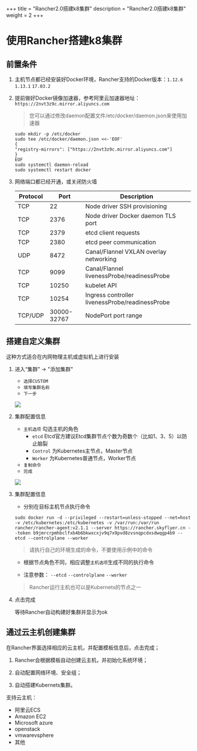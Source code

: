 +++
title = "Rancher2.0搭建k8集群"
description = "Rancher2.0搭建k8集群"
weight = 2
+++

# 使用Rancher搭建k8集群

## 前置条件

1.  主机节点都已经安装好Docker环境，Rancher支持的Docker版本：`1.12.6` `1.13.1` `17.03.2`

1.  提前做好Docker镜像加速器，参考阿里云加速器地址：`https://2nvt3z9c.mirror.aliyuncs.com`

    <blockquote class="note"> 
        您可以通过修改daemon配置文件/etc/docker/daemon.json来使用加速器
    </blockquote>

    ```
    sudo mkdir -p /etc/docker
    sudo tee /etc/docker/daemon.json <<-'EOF'
    {
    "registry-mirrors": ["https://2nvt3z9c.mirror.aliyuncs.com"]
    }
    EOF
    sudo systemctl daemon-reload
    sudo systemctl restart docker
    ```
1.  网络端口都已经开通，或关闭防火墙

    Protocol|Port|Description
    ---|---|---		
    TCP|22|Node driver SSH provisioning
    TCP|2376|Node driver Docker daemon TLS port
    TCP|2379|etcd client requests
    TCP|2380|etcd peer communication
    UDP|8472|Canal/Flannel VXLAN overlay networking
    TCP|9099|Canal/Flannel livenessProbe/readinessProbe
    TCP|10250|kubelet API
    TCP|10254|Ingress controller livenessProbe/readinessProbe
    TCP/UDP|30000-32767|NodePort port range


## 搭建自定义集群
这种方式适合在内网物理主机或虚拟机上进行安装

1. 进入“集群” -> "添加集群"
 
    - `选择CUSTOM `
    - `填写集群名称`
    - `下一步`

    ![](/docs/installation-configuration/image/rancher-clusters.png) 

1. 集群配置信息

    - `主机选项` 勾选主机的角色
        - `etcd` Etcd官方建议Etcd集群节点个数为奇数个（比如1、3、5）以防止脑裂
        - `Control` 为Kubernetes主节点，Master节点
        - `Worker` 为Kubernetes普通节点，Worker节点
    - `复制命令`
    - `完成`

    ![](/docs/installation-configuration/image/rancher-clusters-setting.png) 

1. 集群配置信息

    - 分别在目标主机节点执行命令

    ```shell
    sudo docker run -d --privileged --restart=unless-stopped --net=host -v /etc/kubernetes:/etc/kubernetes -v /var/run:/var/run rancher/rancher-agent:v2.1.1 --server https://rancher.skyflyer.cn --token b9jmrcrpmhbclfxb4b6bkwxcxjv9q7x9pvd8zvsnqpcdxsdwqgp4b9 --etcd --controlplane --worker
    ```
    <blockquote class="note"> 
        请执行自己的环境生成的命令，不要使用示例中的命令
    </blockquote>     

    - 根据节点角色不同，相应调整`主机选项`生成不同的执行命令

    - 注意参数： `--etcd` `--controlplane` `--worker`

    <blockquote class="note"> 
        Rancher运行主机也可以是Kubernets的节点之一
    </blockquote> 

1. 点击完成

    等待Rancher自动构建好集群并显示为ok  

## 通过云主机创建集群

在Rancher界面选择相应的云主机，并配置模板信息后，点击完成；

1. Rancher会根据模板自动创建云主机，并初始化系统环境；

1. 自动配置网络环境、安全组；

1. 自动搭建Kubernets集群。

支持云主机：

- 阿里云ECS
- Amazon EC2
- Microsoft azure
- openstack
- vmwarevsphere
- 其他